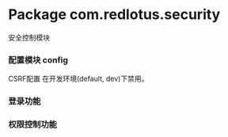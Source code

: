 # Package com.redlotus.security 
安全控制模块

### 配置模块 config
CSRF配置 在开发环境(default, dev)下禁用。

### 登录功能


### 权限控制功能